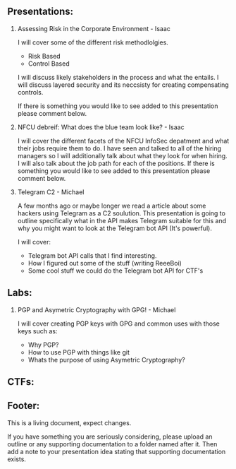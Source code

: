 ## Presentations:
1. Assessing Risk in the Corporate Environment - Isaac

    I will cover some of the different risk methodlolgies.

    * Risk Based
    * Control Based

    I will discuss likely stakeholders in the process and what the entails.
    I will discuss layered security and its neccsisty for creating compensating controls.
    
    If there is something you would like to see added to this presentation please comment below.

2. NFCU debreif: What does the blue team look like? - Isaac 

    I will cover the different facets of the NFCU InfoSec depatment and what their jobs require them to do.
    I have seen and talked to all of the hiring managers so I will additionally talk about what they look for when hiring.
    I will also talk about the job path for each of the positions.
    If there is something you would like to see added to this presentation please comment below.

3. Telegram C2 - Michael
    
    A few months ago or maybe longer we read a article about some hackers using Telegram as a C2 soulution.
    This presentation is going to outline specifically what in the API makes Telegram suitable for this and
    why you might want to look at the Telegram bot API (It's powerful).

    I will cover:

    * Telegram bot API calls that I find interesting.
    * How I figured out some of the stuff (writing ReeeBoi)
    * Some cool stuff we could do the Telegram bot API for CTF's

## Labs:
1. PGP and Asymetric Cryptography with GPG! - Michael

    I will cover creating PGP keys with GPG and common uses with those keys such as:

    * Why PGP?
    * How to use PGP with things like git
    * Whats the purpose of using Asymetric Cryptography?

## CTFs:



## Footer:

This is a living document, expect changes.

If you have something you are seriously considering,
please upload an outline or any supporting documentation to a folder named after it.
Then add a note to your presentation idea stating that supporting documentation exists.
